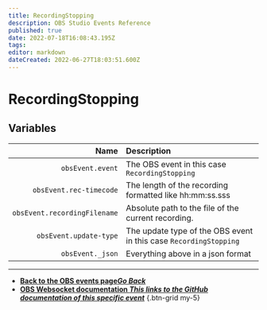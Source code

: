 ```yaml
---
title: RecordingStopping
description: OBS Studio Events Reference
published: true
date: 2022-07-18T16:08:43.195Z
tags: 
editor: markdown
dateCreated: 2022-06-27T18:03:51.600Z
---
```


# RecordingStopping

## Variables

Name | Description
----:|:------------
`obsEvent.event` | The OBS event in this case `RecordingStopping`
`obsEvent.rec-timecode` | The length of the recording formatted like hh:mm:ss.sss |
`obsEvent.recordingFilename` | Absolute path to the file of the current recording. |
`obsEvent.update-type` | The update type of the OBS event in this case `RecordingStopping`
`obsEvent._json` | Everything above in a json format

---

- [<i class="mdi mdi-chevron-left"></i>**Back to the OBS events page*Go Back***](/en/Broadcasters/OBS/Archive/Events)
- [<i class="mdi mdi-github"></i> **OBS Websocket documentation *This links to the GitHub documentation of this specific event***](https://github.com/obsproject/obs-websocket/blob/4.x-current/docs/generated/protocol.md#recordingstopping)
{.btn-grid my-5}

